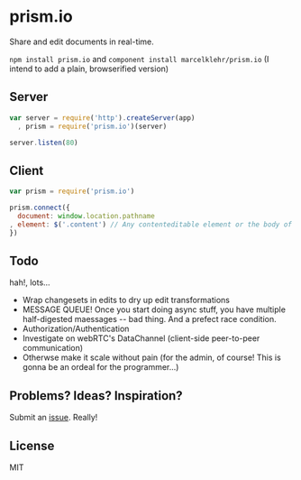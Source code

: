 # prism.io
Share and edit documents in real-time.

`npm install prism.io` and `component install marcelklehr/prism.io` (I intend to add a plain, browserified version)

## Server

```js
var server = require('http').createServer(app)
  , prism = require('prism.io')(server)

server.listen(80)
```

## Client

```js
var prism = require('prism.io')

prism.connect({
  document: window.location.pathname
, element: $('.content') // Any contenteditable element or the body of an wysiwyg editor's iframe
})
```

## Todo
hah!, lots...

 * Wrap changesets in edits to dry up edit transformations
 * MESSAGE QUEUE! Once you start doing async stuff, you have multiple half-digested maessages -- bad thing. And a prefect race condition.
 * Authorization/Authentication
 * Investigate on webRTC's DataChannel (client-side peer-to-peer communication)
 * Otherwse make it scale without pain (for the admin, of course! This is gonna be an ordeal for the programmer...)

## Problems? Ideas? Inspiration?
Submit an [issue](http://github.com/marcelklehr/prism.io/issues). Really!

## License
MIT